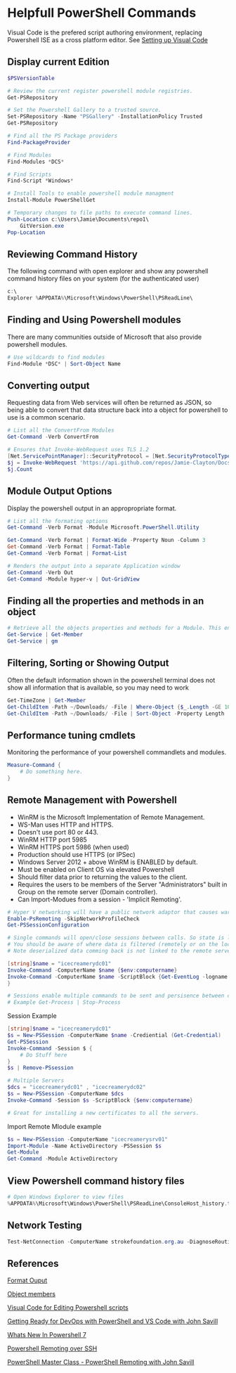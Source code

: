 # Helpfull PowerShell Commands

Visual Code is the prefered script authoring environment, replacing Powershell ISE as a cross platform editor. See [Setting up Visual Code](https://code.visualstudio.com/docs/languages/powershell)

## Display current Edition

```PowerShell
$PSVersionTable

# Review the current register powershell module registries.
Get-PSRepository

# Set the Powershell Gallery to a trusted source.
Set-PSRepository -Name "PSGallery" -InstallationPolicy Trusted
Get-PSRepository

# Find all the PS Package providers
Find-PackageProvider

# Find Modules
Find-Modules *DCS*

# Find Scripts
Find-Script *Windows*

# Install Tools to enable powershell module managment
Install-Module PowerShellGet

# Temporary changes to file paths to execute command lines.
Push-Location c:\Users\Jamie\Documents\repo1\
    GitVersion.exe
Pop-Location

```

## Reviewing Command History

The following command with open explorer and show any powershell command history files on your system (for the authenticated user)

```PowerShell
c:\
Explorer %APPDATA%\Microsoft\Windows\PowerShell\PSReadLine\
```

## Finding and Using Powershell modules

There are many communities outside of Microsoft that also provide powershell modules.

```Powershell
# Use wildcards to find modules
Find-Module *DSC* | Sort-Object Name  
```

## Converting output

Requesting data from Web services will often be returned as JSON, so being able to convert that data structure back into a object for powershell to use is a common scenario.

```Powershell
# List all the ConvertFrom Modules
Get-Command -Verb ConvertFrom

# Ensures that Invoke-WebRequest uses TLS 1.2
[Net.ServicePointManager]::SecurityProtocol = [Net.SecurityProtocolType]::Tls12
$j = Invoke-WebRequest 'https://api.github.com/repos/Jamie-Clayton/Docs/issues' | ConvertFrom-Json
$j.Count
```

## Module Output Options

Display the powershell output in an appropropriate format.

```Powershell
# List all the formating options
Get-Command -Verb Format -Module Microsoft.PowerShell.Utility

Get-Command -Verb Format | Format-Wide -Property Noun -Column 3
Get-Command -Verb Format | Format-Table
Get-Command -Verb Format | Format-List

# Renders the output into a separate Application window
Get-Command -Verb Out
Get-Command -Module hyper-v | Out-GridView
```

## Finding all the properties and methods in an object

```PowerShell
# Retrieve all the objects properties and methods for a Module. This enables you to use filtering of values.
Get-Service | Get-Member
Get-Service | gm
```

## Filtering, Sorting or Showing Output

Often the default information shown in the powershell terminal does not show all information that is available, so you may need to work

```Powershell
Get-TimeZone | Get-Member
Get-ChildItem -Path ~/Downloads/ -File | Where-Object {$_.Length -GE 1000000} | Sort-Object -Property Length -Desc
Get-ChildItem -Path ~/Downloads/ -File | Sort-Object -Property Length
```

## Performance tuning cmdlets

Monitoring the performance of your powershell commandlets and modules.

```Powershell
Measure-Command {
    # Do something here.
}
```

## Remote Management with Powershell

* WinRM is the Microsoft Implementation of Remote Management.
* WS-Man uses HTTP and HTTPS.
* Doesn't use port 80 or 443.
* WinRM HTTP port 5985
* WinRM HTTPS port 5986 (when used)
* Production should use HTTPS (or IPSec)
* Windows Server 2012 + above WinRM is ENABLED by default.
* Must be enabled on Client OS via elevated Powershell
* Should filter data prior to returning the values to the client.
* Requires the users to be members of the Server "Administrators" built in Group on the remote server (Domain controller).
* Can Import-Modues from a session - 'Implicit Remoting'.

```Powershell
# Hyper V networking will have a public network adaptor that causes warnings with PS Remoting
Enable-PsRemoting -SkipNetworkProfileCheck
Get-PSSessionConfiguration

# Single commands will open/close sessions between calls. So state is lost between calls (think variable setting)
# You should be aware of where data is filtered (remotely or on the local session and impacts performance of you scripts.
# Note deserialized data comming back is not linked to the remote server objects.

[string]$name = "icecreamerydc01"
Invoke-Command -ComputerName $name {$env:computername}
Invoke-Command -ComputerName $name -ScriptBlock {Get-EventLog -logname security -newest 10}
}

# Sessions enable multiple commands to be sent and persisence between calls
# Example Get-Process | Stop-Process
```

Session Example

```Powershell
[string]$name = "icecreamerydc01"
$s = New-PSSession -ComputerName $name -Crediential (Get-Credential)
Get-PSSession
Invoke-Command -Session $ {
    # Do Stuff here
}
$s | Remove-PSsession

# Multiple Servers
$dcs = "icecreamerydc01" , "icecreamerydc02"
$s = New-PSSession -ComputerName $dcs
Invoke-Command -Session $s -ScriptBlock {$env:computername}

# Great for installing a new certificates to all the servers.
```

Import Remote MIodule example

```PowerShell
$s = New-PSSession -ComputerName "icecreamerysrv01"
Import-Module -Name ActiveDirectory -PSSession $s
Get-Module
Get-Command -Module ActiveDirectory
```

## View Powershell command history files

```PowerShell
# Open Windows Explorer to view files
%APPDATA%\Microsoft\Windows\PowerShell\PSReadLine\ConsoleHost_history.txt
```

## Network Testing

```PowerShell
Test-NetConnection -ComputerName strokefoundation.org.au -DiagnoseRouting -InformationLevel Detailed
```

## References

[Format Ouput](https://docs.microsoft.com/en-us/powershell/scripting/samples/using-format-commands-to-change-output-view?view=powershell-7)

[Object members](https://docs.microsoft.com/en-us/powershell/module/microsoft.powershell.utility/get-member?view=powershell-7)

[Visual Code for Editing Powershell scripts](https://code.visualstudio.com/docs/languages/powershell)

[Getting Ready for DevOps with PowerShell and VS Code with John Savill](https://youtu.be/yavDKHV-OOI)

[Whats New In Powershell 7](https://docs.microsoft.com/en-us/powershell/scripting/whats-new/what-s-new-in-powershell-70?view=powershell-6#running-powershell-7)

[Powershell Remoting over SSH](https://docs.microsoft.com/en-us/powershell/scripting/learn/remoting/ssh-remoting-in-powershell-core?view=powershell-7)

[PowerShell Master Class - PowerShell Remoting with John Savill](https://youtu.be/PMRkM9jlMMw)